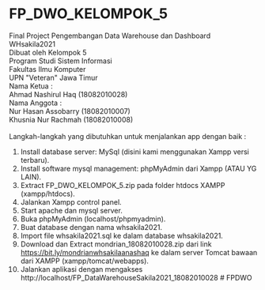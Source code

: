 # FP_DWO_KELOMPOK_5
Final Project Pengembangan Data Warehouse dan Dashboard WHsakila2021<br/>
Dibuat oleh Kelompok 5 <br/>
Program Studi Sistem Informasi <br/>
Fakultas Ilmu Komputer <br/>
UPN "Veteran" Jawa Timur<br/>
Nama Ketua :<br/>
Ahmad Nashirul Haq (18082010028)<br/>
Nama Anggota :<br/>
Nur Hasan Assobarry (18082010007)<br/>
Khusnia Nur Rachmah (18082010008)<br/>
<br/>
Langkah-langkah yang dibutuhkan untuk menjalankan app dengan baik :
1. Install database server: MySql (disini kami menggunakan Xampp versi terbaru).
2. Install software mysql management: phpMyAdmin dari Xampp (ATAU YG LAIN).
3. Extract FP_DWO_KELOMPOK_5.zip pada folder htdocs XAMPP (xampp/htdocs).
4. Jalankan Xampp control panel.
5. Start apache dan mysql server.
6. Buka phpMyAdmin (localhost/phpmyadmin).
7. Buat database dengan nama whsakila2021.
8. Import file whsakila2021.sql ke dalam database whsakila2021.
9. Download dan Extract mondrian_18082010028.zip dari link https://bit.ly/mondrianwhsakilaanashaq ke dalam server Tomcat bawaan dari XAMPP (xampp/tomcat/webapps).
10. Jalankan aplikasi dengan mengakses http://localhost/FP_DataWarehouseSakila2021_18082010028
#   F P D W O  
 